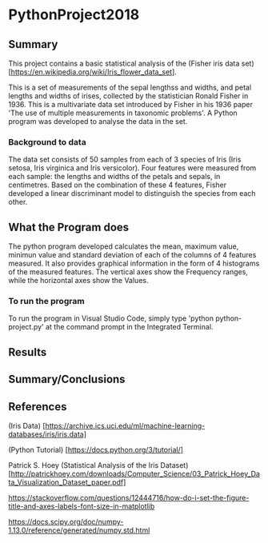 # PythonProject2018

## Summary

This project contains a basic statistical analysis of the (Fisher iris data set) [https://en.wikipedia.org/wiki/Iris_flower_data_set].

This is a set of measurements of the sepal lengthss and widths, and petal lengths and widths of irises, collected by the statistician Ronald Fisher in 1936. This is a multivariate data set introduced by Fisher in his 1936 paper 'The use of multiple measurements in taxonomic problems'.
A Python program was developed to analyse the data in the set.

### Background to data


The data set consists of 50 samples from each of 3 species of Iris (Iris setosa, Iris virginica and Iris versicolor).
Four features were measured from each sample: the lengths and widths of the petals and sepals, in centimetres.
Based on the combination of these 4 features, Fisher developed a linear discriminant model to distinguish the species from each other.


## What the Program does

The python program developed calculates the mean, maximum value, minimun value and standard deviation of each of the columns of 4 features measured.
It also provides graphical information in the form of 4 histograms of the measured features. The vertical axes show the Frequency ranges, while the horizontal axes show the Values.

### To run the program

To run the program in Visual Studio Code, simply type 'python python-project.py' at the command prompt in the Integrated Terminal.

## Results


## Summary/Conclusions


## References

(Iris Data) [https://archive.ics.uci.edu/ml/machine-learning-databases/iris/iris.data]

(Python Tutorial) [https://docs.python.org/3/tutorial/]

Patrick S. Hoey (Statistical Analysis of the Iris Dataset) [http://patrickhoey.com/downloads/Computer_Science/03_Patrick_Hoey_Data_Visualization_Dataset_paper.pdf]

https://stackoverflow.com/questions/12444716/how-do-i-set-the-figure-title-and-axes-labels-font-size-in-matplotlib

https://docs.scipy.org/doc/numpy-1.13.0/reference/generated/numpy.std.html
